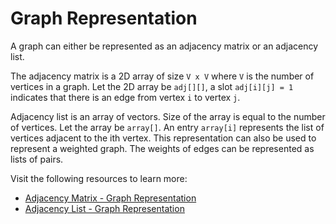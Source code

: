 # Graph Representation

A graph can either be represented as an adjacency matrix or an adjacency list. 

The adjacency matrix is a 2D array of size `V x V` where `V` is the number of vertices in a graph. Let the 2D array be `adj[][]`, a slot `adj[i][j] = 1` indicates that there is an edge from vertex `i` to vertex `j`. 

Adjacency list is an array of vectors. Size of the array is equal to the number of vertices. Let the array be `array[]`. An entry `array[i]` represents the list of vertices adjacent to the ith vertex. This representation can also be used to represent a weighted graph. The weights of edges can be represented as lists of pairs.

Visit the following resources to learn more:

- [Adjacency Matrix - Graph Representation](https://www.programiz.com/dsa/graph-adjacency-matrix)
- [Adjacency List - Graph Representation](https://www.programiz.com/dsa/graph-adjacency-list)
